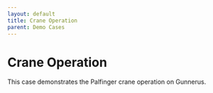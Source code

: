 ```yaml
---
layout: default
title: Crane Operation
parent: Demo Cases
---
```


# Crane Operation
This case demonstrates the Palfinger crane operation on Gunnerus.